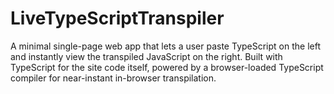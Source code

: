 # LiveTypeScriptTranspiler
A minimal single-page web app that lets a user paste TypeScript on the left and instantly view the transpiled JavaScript on the right. Built with TypeScript for the site code itself, powered by a browser-loaded TypeScript compiler for near-instant in-browser transpilation.
